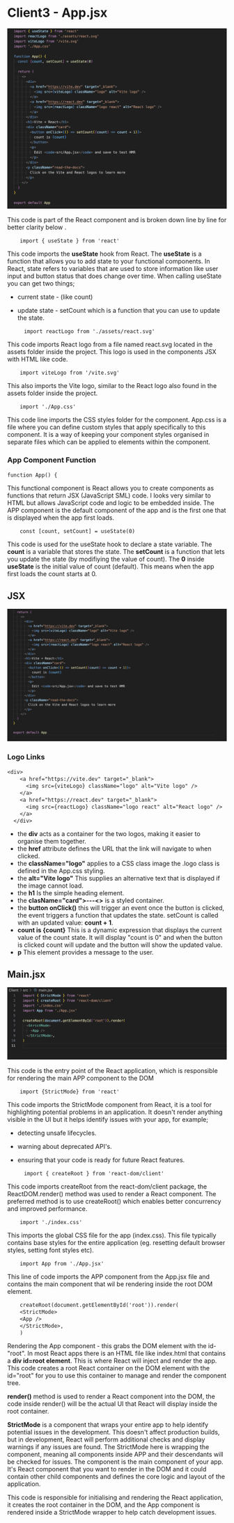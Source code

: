 # Client3 - App.jsx
![image_app_jsx](./src/images/Client_app.png)

This code is part of the React component and is broken down line by line for better clarity below .

        import { useState } from 'react'

This code imports the <b>useState</b> hook from React. The <b>useState</b> is a function that allows you to add state to your functional components. In React, state refers to variables that are used to store information like user input and button status that does change over time. When calling useState you can get two things;
- current state - (like count)
- update state - setCount which is a function that you can use to update the state.


        import reactLogo from './assets/react.svg'

This code imports React logo from a file named react.svg located in the assets folder inside the project. This logo is used in the components JSX with HTML like code.

        import viteLogo from '/vite.svg'
This also imports the Vite logo, similar to the React logo also found in the assets folder inside the project.


        import './App.css'

This code line imports the CSS styles folder for the component. App.css is a file where you can define custom styles that apply specifically to this component. It is a way of keeping your component styles organised in separate files which can be applied to elements within the component.


### App Component Function
    function App() {


This functional component is React allows you to create components as functions that return JSX (JavaScript SML) code. I looks very similar to HTML but allows JavaScript code and logic to be embedded inside. The APP component is the default component of the app and is the first one that is displayed when the app first loads.

        const [count, setCount] = useState(0)

This code is used for the useState hook to declare a state variable. The <b>count</b> is a variable that stores the state. The <b>setCount</b> is a function that lets you update the state (by modifiying the value of count). The <b>0</b> inside <b>useState</b> is the initial value of count (default). This means when the app first loads the count starts at 0.

## JSX
![image_jsx](./src/images/JSX.png)


### Logo Links 

    <div>
        <a href="https://vite.dev" target="_blank">
          <img src={viteLogo} className="logo" alt="Vite logo" />
        </a>
        <a href="https://react.dev" target="_blank">
          <img src={reactLogo} className="logo react" alt="React logo" />
        </a>
      </div>

- the <b>div</b> acts as a container for the two logos, making it easier to organise them together.
- the <b>href</b> attribute defines the URL that the link will navigate to when clicked.
- the <b>className="logo"</b> applies to a CSS class image the .logo class is defined in the App.css styling.
- the <b>alt="Vite logo"</b> This supplies an alternative text that is displayed if the image cannot load.
- the <b>h1</b> Is the simple heading element.
- the <b>clasName="card">---<></b>  is a styled container.
- the <b>button onClick()</b> this will trigger an event once the button is clicked, the event triggers a function that updates the state. setCount is called with an updated value: <b>count + 1</b>.
- <b>count is {count}</b> This is a dynamic expression that displays the current value of the count state. It will display "count is 0" and when the button is clicked count will update and the button will show the updated value.
- <b>p</b> This element provides a message to the user.

## Main.jsx

![image_main.jsx](./src/images/main.png)

This code is the entry point of the React application, which is responsible for rendering the main APP component to the DOM

        import {StrictMode} from 'react'

This code imports the StrictMode component from React, it is a tool for highlighting potential problems in an application. It doesn't render anything visible in the UI but it helps identify issues with your app, for example;
- detecting unsafe lifecycles.
- warning about deprecated API's.
- ensuring that your code is ready for future React features.

        import { createRoot } from 'react-dom/client'

This code imports createRoot from the react-dom/client package, the ReactDOM.render() method was used to render a React component. The preferred method is to use createRoot() which enables better concurrency and improved performance.

        import './index.css'

This imports the global CSS file for the app (index.css). This file typically contains base styles for the entire application (eg. resetting default browser styles, setting font styles etc).

        import App from './App.jsx'

This line of code imports the APP component from the App.jsx file and contains the main component that wil be rendering inside the root DOM element.

        createRoot(document.getElementById('root')).render(
        <StrictMode>
        <App />
        </StrictMode>,
        )

Rendering the App component - this grabs the DOM element with the id-"root". In most React apps there is an HTML file like index.html that contains a <b>div id=root element</b>. This is where React will inject and render the app. This code creates a root React container on the DOM element with the id="root" for you to use this container to manage and render the component tree.

<b>render()</b> method is used to render a React component into the DOM, the code inside render() will be the actual UI that React will display inside the root container.

<b>StrictMode</b> is a component that wraps your entire app to help identify potential issues in the development. This doesn't affect production builds, but in development, React will perform additional checks and display warnings if any issues are found. The StrictMode here is wrapping the <App /> component, meaning all components inside APP and their descendants will be checked for issues. The <App /> component is the main component of your app. It's React component that you want to render in the DOM and it could contain other child components and defines the core logic and layout of the application.

This code is responsible for initialising and rendering the React application, it creates the root container in the DOM, and the App component is rendered inside a StrictMode wrapper to help catch development issues.
